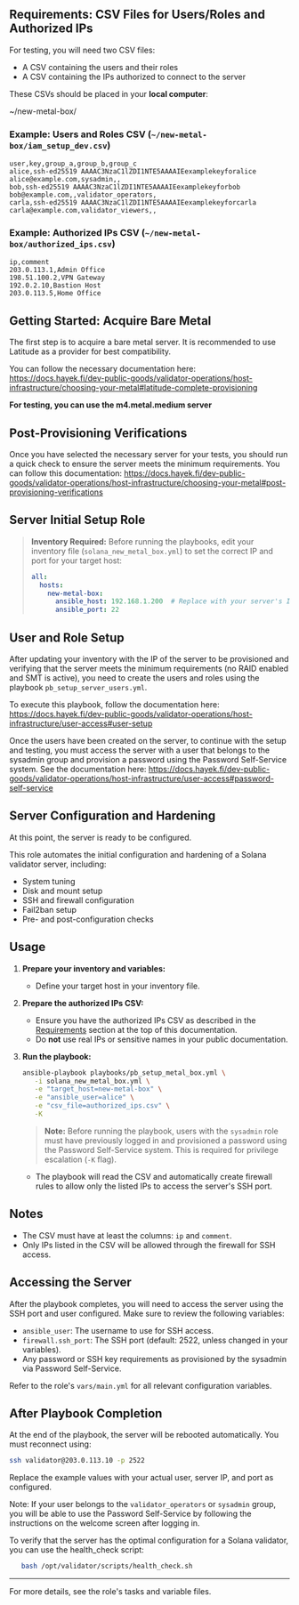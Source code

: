 ## Requirements: CSV Files for Users/Roles and Authorized IPs

For testing, you will need two CSV files:

- A CSV containing the users and their roles
- A CSV containing the IPs authorized to connect to the server

These CSVs should be placed in your **local computer**:

   ~/new-metal-box/

### Example: Users and Roles CSV (`~/new-metal-box/iam_setup_dev.csv`)

```
user,key,group_a,group_b,group_c
alice,ssh-ed25519 AAAAC3NzaC1lZDI1NTE5AAAAIEexamplekeyforalice alice@example.com,sysadmin,,
bob,ssh-ed25519 AAAAC3NzaC1lZDI1NTE5AAAAIEexamplekeyforbob bob@example.com,,validator_operators,
carla,ssh-ed25519 AAAAC3NzaC1lZDI1NTE5AAAAIEexamplekeyforcarla carla@example.com,validator_viewers,,
```

### Example: Authorized IPs CSV (`~/new-metal-box/authorized_ips.csv`)

```
ip,comment
203.0.113.1,Admin Office
198.51.100.2,VPN Gateway
192.0.2.10,Bastion Host
203.0.113.5,Home Office
```

## Getting Started: Acquire Bare Metal

The first step is to acquire a bare metal server. It is recommended to use Latitude as a provider for best compatibility.

You can follow the necessary documentation here:
https://docs.hayek.fi/dev-public-goods/validator-operations/host-infrastructure/choosing-your-metal#latitude-complete-provisioning

**For testing, you can use the m4.metal.medium server**


## Post-Provisioning Verifications

Once you have selected the necessary server for your tests, you should run a quick check to ensure the server meets the minimum requirements. You can follow this documentation:
https://docs.hayek.fi/dev-public-goods/validator-operations/host-infrastructure/choosing-your-metal#post-provisioning-verifications


## Server Initial Setup Role

> **Inventory Required:**
> Before running the playbooks, edit your inventory file (`solana_new_metal_box.yml`) to set the correct IP and port for your target host:
>
> ```yaml
> all:
>   hosts:
>     new-metal-box:
>       ansible_host: 192.168.1.200  # Replace with your server's IP
>       ansible_port: 22
> ```


## User and Role Setup

After updating your inventory with the IP of the server to be provisioned and verifying that the server meets the minimum requirements (no RAID enabled and SMT is active), you need to create the users and roles using the playbook `pb_setup_server_users.yml`.


To execute this playbook, follow the documentation here:
https://docs.hayek.fi/dev-public-goods/validator-operations/host-infrastructure/user-access#user-setup

Once the users have been created on the server, to continue with the setup and testing, you must access the server with a user that belongs to the sysadmin group and provision a password using the Password Self-Service system. 
See the documentation here:
https://docs.hayek.fi/dev-public-goods/validator-operations/host-infrastructure/user-access#password-self-service



## Server Configuration and Hardening

At this point, the server is ready to be configured.

This role automates the initial configuration and hardening of a Solana validator server, including:
- System tuning
- Disk and mount setup
- SSH and firewall configuration
- Fail2ban setup
- Pre- and post-configuration checks

## Usage

1. **Prepare your inventory and variables:**
   - Define your target host in your inventory file.

2. **Prepare the authorized IPs CSV:**
   - Ensure you have the authorized IPs CSV as described in the [Requirements](#requirements-csv-files-for-usersroles-and-authorized-ips) section at the top of this documentation.
   - Do **not** use real IPs or sensitive names in your public documentation.

3. **Run the playbook:**
   
    ```sh
    ansible-playbook playbooks/pb_setup_metal_box.yml \
       -i solana_new_metal_box.yml \
       -e "target_host=new-metal-box" \
       -e "ansible_user=alice" \
       -e "csv_file=authorized_ips.csv" \
       -K
    ```

    > **Note:** Before running the playbook, users with the `sysadmin` role must have previously logged in and provisioned a password using the Password Self-Service system. This is required for privilege escalation (`-K` flag).


   - The playbook will read the CSV and automatically create firewall rules to allow only the listed IPs to access the server's SSH port.


## Notes
- The CSV must have at least the columns: `ip` and `comment`.
- Only IPs listed in the CSV will be allowed through the firewall for SSH access.

## Accessing the Server

After the playbook completes, you will need to access the server using the SSH port and user configured. Make sure to review the following variables:

- `ansible_user`: The username to use for SSH access.
- `firewall.ssh_port`: The SSH port (default: 2522, unless changed in your variables).
- Any password or SSH key requirements as provisioned by the sysadmin via Password Self-Service.


Refer to the role's `vars/main.yml` for all relevant configuration variables.

## After Playbook Completion

At the end of the playbook, the server will be rebooted automatically. You must reconnect using:

```sh
ssh validator@203.0.113.10 -p 2522
```

Replace the example values with your actual user, server IP, and port as configured.

Note: If your user belongs to the `validator_operators` or `sysadmin` group, you will be able to use the Password Self-Service by following the instructions on the welcome screen after logging in.

To verify that the server has the optimal configuration for a Solana validator, you can use the health_check script:

```sh
   bash /opt/validator/scripts/health_check.sh 
```
---

For more details, see the role's tasks and variable files.
